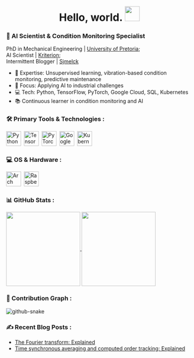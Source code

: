 <h1 align="center">Hello, world. <img src="https://media.giphy.com/media/hvRJCLFzcasrR4ia7z/giphy.gif" width="40"></h1>

### 🤖 AI Scientist & Condition Monitoring Specialist

PhD in Mechanical Engineering | [University of Pretoria](https://www.up.ac.za/mechanical-and-aeronautical-engineering);<br>
AI Scientist | [Kriterion](https://kriterion.ai/);<br>
Intermittent Blogger | [Sjmelck](https://ryanbalshaw.github.io/sjmelck_pages/)

- 🔬 Expertise: Unsupervised learning, vibration-based condition monitoring, predictive maintenance
- 🚀 Focus: Applying AI to industrial challenges
- 💻 Tech: Python, TensorFlow, PyTorch, Google Cloud, SQL, Kubernetes
- 📚 Continuous learner in condition monitoring and AI

### 🛠️ Primary Tools & Technologies : 

<p>
<img src="https://cdn.jsdelivr.net/gh/devicons/devicon@latest/icons/python/python-original.svg" title="Python" alt="Python" width="40" height="40"/>&nbsp;
<img src="https://cdn.jsdelivr.net/gh/devicons/devicon@latest/icons/tensorflow/tensorflow-original.svg" title="TensorFlow" alt="TensorFlow" width="40" height="40"/>&nbsp;
<img src="https://cdn.jsdelivr.net/gh/devicons/devicon@latest/icons/pytorch/pytorch-original.svg" title="PyTorch" alt="PyTorch" width="40" height="40"/>&nbsp;
<img src="https://cdn.jsdelivr.net/gh/devicons/devicon@latest/icons/googlecloud/googlecloud-original.svg" title="Google Cloud" alt="Google Cloud" width="40" height="40"/>&nbsp;
<img src="https://cdn.jsdelivr.net/gh/devicons/devicon@latest/icons/kubernetes/kubernetes-original.svg" title="Kubernetes" alt="Kubernetes" width="40" height="40"/>&nbsp;
</p>

### 💻 OS & Hardware : 

<p>
<img src="https://cdn.jsdelivr.net/gh/devicons/devicon@latest/icons/archlinux/archlinux-original.svg" title="Arch Linux" alt="Arch Linux" width="40" height="40"/>&nbsp;
<img src="https://cdn.jsdelivr.net/gh/devicons/devicon@latest/icons/raspberrypi/raspberrypi-original.svg" title="Raspberry Pi" alt="Raspberry Pi" width="40" height="40"/>&nbsp;
</p>

### 📊 GitHub Stats : 

<a href="https://github.com/anuraghazra/github-readme-stats">
  <img height=200 align="center" src="https://github-readme-stats.vercel.app/api?username=RyanBalshaw&theme=dracula&show_icons=true&rank_icon=github" />
</a>
<a href="https://github.com/anuraghazra/convoychat">
  <img height=200 align="center" src="https://github-readme-stats.vercel.app/api/top-langs?username=RyanBalshaw&layout=compact&langs_count=8&card_width=320&theme=dracula" />
</a>

### 🐍 Contribution Graph : 

<picture>
  <source media="(prefers-color-scheme: dark)" srcset="https://raw.githubusercontent.com/RyanBalshaw/RyanBalshaw/snake-contribution-graph/github-contribution-grid-snake-dark.svg" />
  <source media="(prefers-color-scheme: light)" srcset="https://raw.githubusercontent.com/RyanBalshaw/RyanBalshaw/snake-contribution-graph/github-contribution-grid-snake.svg" />
  <img alt="github-snake" src="github-snake.svg" />
</picture>

### ✍️ Recent Blog Posts : 
- [The Fourier transform: Explained](https://ryanbalshaw.github.io/sjmelck_pages/blog/the-fourier-transform-explained/)
- [Time synchronous averaging and computed order tracking: Explained](https://ryanbalshaw.github.io/sjmelck_pages/blog/the-tsa-and-cot-explained/)